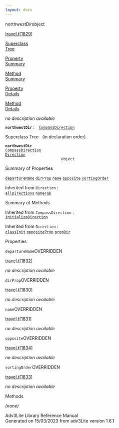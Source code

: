 ```yaml
---
layout: docs
---
```

<span class="title">northwestDir</span><span class="type">object</span>

[travel.t](../file/travel.t.html)\[[1829](../source/travel.t.html#1829)\]

[Superclass  
Tree](#_SuperClassTree_)

[Property  
Summary](#_PropSummary_)

[Method  
Summary](#_MethodSummary_)

[Property  
Details](#_Properties_)

[Method  
Details](#_Methods_)



*no description available*

**`northwestDir`**` :   `[`CompassDirection`](../object/CompassDirection.html)



<span id="_SuperClassTree_"></span>



<span class="hdln">Superclass Tree</span>   (in declaration order)



**`northwestDir`**  
[`CompassDirection`](../object/CompassDirection.html)  
[`Direction`](../object/Direction.html)  
`                         object`  
<span id="_PropSummary_"></span>



<span class="hdln">Summary of Properties</span>  



[`departureName`](#departureName) [`dirProp`](#dirProp) [`name`](#name) [`opposite`](#opposite) [`sortingOrder`](#sortingOrder)



Inherited from `Direction` :  
[`allDirections`](../object/Direction.html#allDirections) [`nameTab`](../object/Direction.html#nameTab)

<span id="_MethodSummary_"></span>



<span class="hdln">Summary of Methods</span>  





Inherited from `CompassDirection` :  
[`initializeDirection`](../object/CompassDirection.html#initializeDirection)

Inherited from `Direction` :  
[`classInit`](../object/Direction.html#classInit) [`oppositeProp`](../object/Direction.html#oppositeProp) [`propDir`](../object/Direction.html#propDir)

<span id="_Properties_"></span>



<span class="hdln">Properties</span>  



<span id="departureName"></span>

`departureName`<span class="rem">OVERRIDDEN</span>

[travel.t](../file/travel.t.html)\[[1832](../source/travel.t.html#1832)\]



*no description available*



<span id="dirProp"></span>

`dirProp`<span class="rem">OVERRIDDEN</span>

[travel.t](../file/travel.t.html)\[[1830](../source/travel.t.html#1830)\]



*no description available*



<span id="name"></span>

`name`<span class="rem">OVERRIDDEN</span>

[travel.t](../file/travel.t.html)\[[1831](../source/travel.t.html#1831)\]



*no description available*



<span id="opposite"></span>

`opposite`<span class="rem">OVERRIDDEN</span>

[travel.t](../file/travel.t.html)\[[1834](../source/travel.t.html#1834)\]



*no description available*



<span id="sortingOrder"></span>

`sortingOrder`<span class="rem">OVERRIDDEN</span>

[travel.t](../file/travel.t.html)\[[1833](../source/travel.t.html#1833)\]



*no description available*



<span id="_Methods_"></span>



<span class="hdln">Methods</span>  



*(none)*



Adv3Lite Library Reference Manual  
Generated on 15/03/2023 from adv3Lite version 1.6.1


